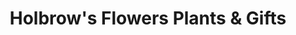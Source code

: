 ---
title: "Holbrow's Flowers Plants & Gifts"
url: /quincy/holbrows-flowers-plants-und-gifts/
shop: Blumen
---